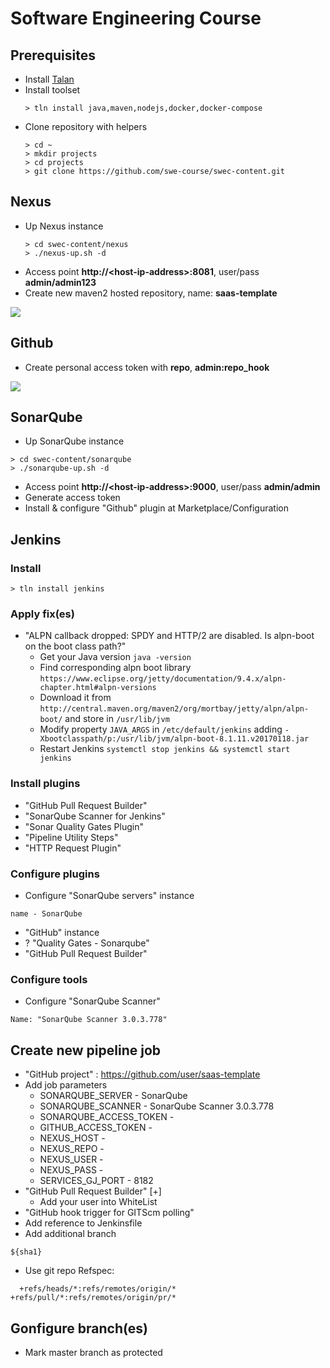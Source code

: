 # Software Engineering Course

## Prerequisites
* Install [Talan](https://github.com/project-talan/talan-core)
* Install toolset
  ```
  > tln install java,maven,nodejs,docker,docker-compose
  ```
* Clone repository with helpers
  ```
  > cd ~
  > mkdir projects
  > cd projects
  > git clone https://github.com/swe-course/swec-content.git
  ```

## Nexus
* Up Nexus instance
  ```
  > cd swec-content/nexus
  > ./nexus-up.sh -d
  ```
* Access point **http://\<host-ip-address\>:8081**, user/pass **admin/admin123**
* Create new maven2 hosted repository, name: **saas-template**

![](https://raw.githubusercontent.com/swe-course/swec-content/master/imgs/nexus-maven-repo.png)

## Github
* Create personal access token with **repo**, **admin:repo_hook**

![](https://raw.githubusercontent.com/swe-course/swec-content/master/imgs/github-token.png)


## SonarQube
* Up SonarQube instance
```
> cd swec-content/sonarqube
> ./sonarqube-up.sh -d
```
* Access point **http://\<host-ip-address\>:9000**, user/pass **admin/admin**
* Generate access token
* Install & configure "Github" plugin at Marketplace/Configuration

## Jenkins
### Install
```
> tln install jenkins
```

### Apply fix(es)
* "ALPN callback dropped: SPDY and HTTP/2 are disabled. Is alpn-boot on the boot class path?"
  * Get your Java version ```java -version```
  * Find corresponding alpn boot library ```https://www.eclipse.org/jetty/documentation/9.4.x/alpn-chapter.html#alpn-versions```
  * Download it from ```http://central.maven.org/maven2/org/mortbay/jetty/alpn/alpn-boot/``` and store in ```/usr/lib/jvm```
  * Modify property ```JAVA_ARGS``` in ```/etc/default/jenkins``` adding ```-Xbootclasspath/p:/usr/lib/jvm/alpn-boot-8.1.11.v20170118.jar```
  * Restart Jenkins ```systemctl stop jenkins && systemctl start jenkins```

### Install plugins
* "GitHub Pull Request Builder"
* "SonarQube Scanner for Jenkins"
* "Sonar Quality Gates Plugin"
* "Pipeline Utility Steps"
* "HTTP Request Plugin"

### Configure plugins
* Configure "SonarQube servers" instance
```
name - SonarQube
```
* "GitHub" instance
* ? "Quality Gates - Sonarqube"
* "GitHub Pull Request Builder"

### Configure tools
* Configure "SonarQube Scanner"
 ```
Name: "SonarQube Scanner 3.0.3.778"
```


## Create new pipeline job
* "GitHub project" : https://github.com/user/saas-template
* Add job parameters
  * SONARQUBE_SERVER - SonarQube
  * SONARQUBE_SCANNER - SonarQube Scanner 3.0.3.778
  * SONARQUBE_ACCESS_TOKEN - 
  * GITHUB_ACCESS_TOKEN -
  * NEXUS_HOST - 
  * NEXUS_REPO - 
  * NEXUS_USER - 
  * NEXUS_PASS - 
  * SERVICES_GJ_PORT - 8182
* "GitHub Pull Request Builder" \[+\]
  * Add your user into WhiteList
* "GitHub hook trigger for GITScm polling"  
* Add reference to Jenkinsfile
* Add additional branch
```
${sha1}
```
* Use git repo Refspec:
```
  +refs/heads/*:refs/remotes/origin/* +refs/pull/*:refs/remotes/origin/pr/*
 ```
## Gonfigure branch(es)
* Mark master branch as protected
